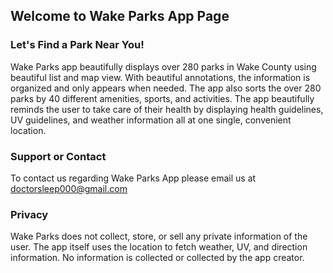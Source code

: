 ## Welcome to Wake Parks App Page
### Let's Find a Park Near You!

Wake Parks app beautifully displays over 280 parks in Wake County using beautiful list and map view. With beautiful annotations, the information is organized and only appears when needed. The app also sorts the over 280 parks by 40 different amenities, sports, and activities. The app beautifully reminds the user to take care of their health by displaying health guidelines, UV guidelines, and weather information all at one single, convenient location. 


### Support or Contact

To contact us regarding Wake Parks App please email us at [doctorsleep000@gmail.com](doctorsleep000@gmail.com)


### Privacy
Wake Parks does not collect, store, or sell any private information of the user. The app itself uses the location to fetch weather, UV, and direction information. No information is collected or collected by the app creator. 

